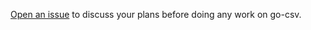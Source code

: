 [Open an issue](https://github.com/trimmer-io/go-csv/issues/new) to discuss your
plans before doing any work on go-csv.